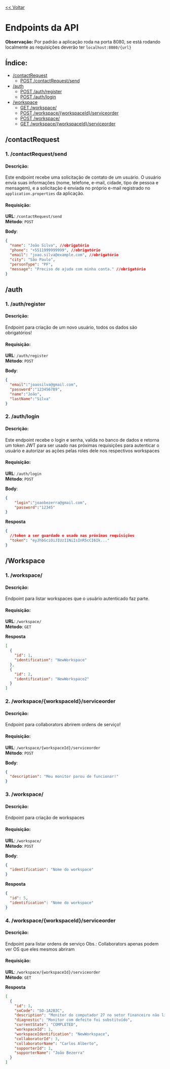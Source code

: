 [<< Voltar](../README.md)
# Endpoints da API

**Observação:** Por padrão a aplicação roda na porta 8080, se está rodando localmente as requisições deverão ter `localhost:8080/{url}`

## Índice:

- [/contactRequest](#contactrequest)
  - [POST /contactRequest/send](#1-contactrequestsend)
- [/auth](#auth)
  - [POST /auth/register](#1-authregister)
  - [POST /auth/login](#2-authlogin)
- [/workspace](#workspace)
  - [GET /workspace/](#1-workspace)
  - [POST /workspace/{workspaceId}/serviceorder](#2-workspaceworkspaceidserviceorder)
  - [POST /workspace/](#3-workspace)
  - [GET /workspace/{workspaceId}/serviceorder](#4-workspaceworkspaceidserviceorder)

## /contactRequest

### 1. **/contactRequest/send**

#### Descrição:
Este endpoint recebe uma solicitação de contato de um usuário. O usuário envia suas informações (nome, telefone, e-mail, cidade, tipo de pessoa e mensagem), e a solicitação é enviada no próprio e-mail registrado no `application.properties` da aplicação.

#### Requisição:
**URL**: `/contactRequest/send`  
**Método**: `POST`

**Body**:
```json
{
  "name": "João Silva", //obrigatório
  "phone": "+5511999999999", //obrigatório
  "email": "joao.silva@example.com", //obrigatório
  "city": "São Paulo",
  "personType": "PF",
  "message": "Preciso de ajuda com minha conta." //obrigatório
}
```

## /auth

### 1. **/auth/register**

#### Descrição:
Endpoint para criação de um novo usuário, todos os dados são obrigatórios!

#### Requisição:
**URL**: `/auth/register`  
**Método**: `POST`

**Body**:
```json
{
  "email":"joaosilva@gmail.com",
  "password":"123456789",
  "name":"João",
  "lastName":"Silva"
}
```

### 2. **/auth/login**

#### Descrição:
Este endpoint recebe o login e senha, valida no banco de dados e retorna um token JWT para ser usado nas próximas requisições para autenticar o usuário e autorizar as ações pelas roles dele nos respectivos workspaces
#### Requisição:
**URL**: `/auth/login`  
**Método**: `POST`

**Body**:
```json
{
    "login":"joaobezerra@gmail.com",
    "password":"12345"
}
```

**Resposta**
```json
{
  //token a ser guardado e usado nas próximas requisições
  "token": "eyJhbGciOiJIUzI1NiIsInR5cCI6Ik..."
}
```

## /Workspace

### 1. **/workspace/**

#### Descrição:
Endpoint para listar workspaces que o usuário autenticado faz parte.

#### Requisição:
**URL**: `/workspace/`  
**Método**: `GET`

**Resposta**
```json
[
  {
    "id": 1,
    "identification": "NewWorkspace"
  },
  {
    "id": 2,
    "identification": "NewWorkspace2"
  }
]
```

### 2. **/workspace/{workspaceId}/serviceorder**

#### Descrição:
Endpoint para collaborators abrirem ordens de serviço!

#### Requisição:
**URL**: `/workspace/{workspaceId}/serviceorder`  
**Método**: `POST`

**Body**:
```json
{
  "description": "Meu monitor parou de funcionar!"
}
```

### 3. **/workspace/**

#### Descrição:
Endpoint para criação de workspaces

#### Requisição:
**URL**: `/workspace/`  
**Método**: `POST`

**Body**:
```json
{
  "identification": "Nome do workspace"
}
```
**Resposta**
```json
{
  "id": 5,
  "identification": "Nome do workspace"
}
```

### 4. **/workspace/{workspaceId}/serviceorder**

#### Descrição:
Endpoint para listar ordens de serviço
Obs.: Collaborators apenas podem ver OS que eles mesmos abriram

#### Requisição:
**URL**: `/workspace/{workspaceId}/serviceorder`  
**Método**: `GET`

**Resposta**
```json
[
  {
    "id": 1,
    "soCode": "SO-1A2B3C",
    "description": "Monitor do computador 27 no setor financeiro não liga",
    "diagnostic": "Monitor com defeito foi substituído",
    "currentState": "COMPLETED",
    "workspaceId": 1,
    "workspaceIdentification": "NewWorkspace",
    "collaboratorId": 3,
    "collaboratorName": "Carlos Alberto",
    "supporterId": 1,
    "supporterName": "João Bezerra"
  }
]
```


